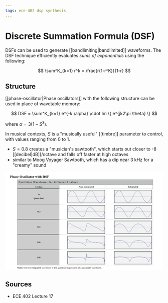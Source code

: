 ```yaml
---
tags: ece-402 dsp synthesis
---
```


# Discrete Summation Formula (DSF)

DSFs can be used to generate [[bandlimiting|bandlimited]] waveforms. The DSF technique efficiently evaluates _sums of exponentials_ using the following:

$$
\sum^K_{k=1} r^k = \frac{r(1-r^K)}{1-r}
$$

## Structure

[[phase-oscillator|Phase oscillators]] with the following structure can be used in place of wavetable memory:

$$
DSF = \sum^K_{k=1} e^{-k \alpha} \cdot Im \{ e^{jk2\pi \theta} \}
$$

where $\alpha = 3(1-S^3)$.

In musical contexts, $S$ is a "musically useful" [[timbre]] parameter to control, with values ranging from 0 to 1.

- $S = 0.8$ creates a "musician's sawtooth", which starts out closer to -8 [[decibel|dB]]/octave and falls off faster at high octaves
- similar to Moog Voyager Sawtooth, which has a dip near 3 kHz for a "creamy" sound

![Phase oscillators with different S values](../attachments/oscillator-waveforms-for-different-s-values.png)

## Sources

- ECE 402 Lecture 17
